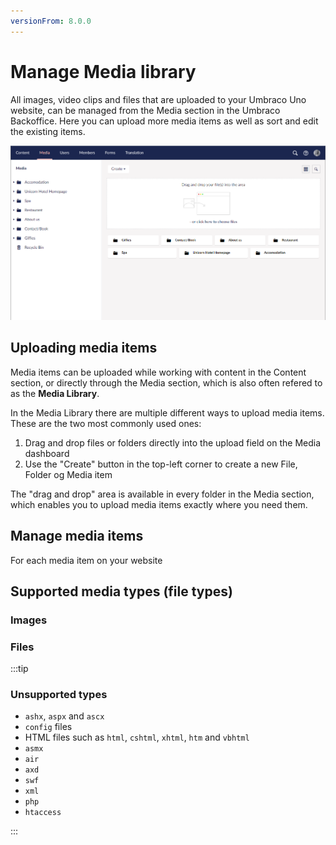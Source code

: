 ```yaml
---
versionFrom: 8.0.0
---
```


# Manage Media library

All images, video clips and files that are uploaded to your Umbraco Uno website, can be managed from the Media section in the Umbraco Backoffice. Here you can upload more media items as well as sort and edit the existing items.

![The Media section](images/Media-section.png)

## Uploading media items

Media items can be uploaded while working with content in the Content section, or directly through the Media section, which is also often refered to as the **Media Library**.

In the Media Library there are multiple different ways to upload media items. These are the two most commonly used ones:

1. Drag and drop files or folders directly into the upload field on the Media dashboard
2. Use the "Create" button in the top-left corner to create a new File, Folder og Media item

The "drag and drop" area is available in every folder in the Media section, which enables you to upload media items exactly where you need them.

## Manage media items

For each media item on your website 

## Supported media types (file types)

### Images

### Files

:::tip

### Unsupported types

* `ashx`, `aspx` and `ascx`
* `config` files
* HTML files such as `html`, `cshtml`, `xhtml`, `htm` and `vbhtml`
* `asmx`
* `air`
* `axd`
* `swf`
* `xml`
* `php`
* `htaccess`

:::
